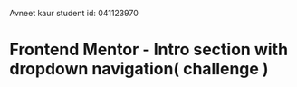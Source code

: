 Avneet kaur
student id: 041123970


# Frontend Mentor - Intro section with dropdown navigation( challenge )


